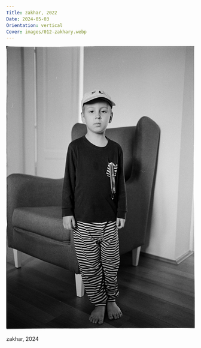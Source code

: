 ```yaml
---
Title: zakhar, 2022
Date: 2024-05-03
Orientation: vertical
Cover: images/012-zakhary.webp
---
```


![zakhar, 2022](images/012-zakhary@2x.webp)

zakhar, 2024
